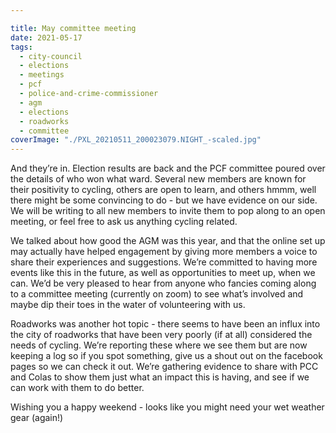 ```yaml
---

title: May committee meeting
date: 2021-05-17
tags:  
  - city-council
  - elections
  - meetings
  - pcf
  - police-and-crime-commissioner 
  - agm
  - elections
  - roadworks
  - committee
coverImage: "./PXL_20210511_200023079.NIGHT_-scaled.jpg"
---
```


And they’re in. Election results are back and the PCF committee poured over the details of who won what ward. Several new members are known for their positivity to cycling, others are open to learn, and others hmmm, well there might be some convincing to do - but we have evidence on our side. We will be writing to all new members to invite them to pop along to an open meeting, or feel free to ask us anything cycling related.

We talked about how good the AGM was this year, and that the online set up may actually have helped engagement by giving more members a voice to share their experiences and suggestions. We’re committed to having more events like this in the future, as well as opportunities to meet up, when we can. We’d be very pleased to hear from anyone who fancies coming along to a committee meeting (currently on zoom) to see what’s involved and maybe dip their toes in the water of volunteering with us.

Roadworks was another hot topic - there seems to have been an influx into the city of roadworks that have been very poorly (if at all) considered the needs of cycling. We’re reporting these where we see them but are now keeping a log so if you spot something, give us a shout out on the facebook pages so we can check it out. We’re gathering evidence to share with PCC and Colas to show them just what an impact this is having, and see if we can work with them to do better. 

Wishing you a happy weekend - looks like you might need your wet weather gear (again!)
